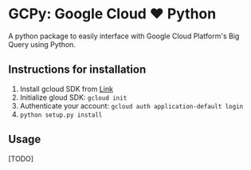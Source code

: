 # GCPy: Google Cloud ♥ Python 

A python package to easily interface with Google Cloud Platform's Big Query using Python.

## Instructions for installation
1. Install gcloud SDK from [Link](https://cloud.google.com/sdk/docs/install)
2. Initialize gloud SDK: `gcloud init`
3. Authenticate your account: `gcloud auth application-default login`
4. `python setup.py install`

## Usage
[TODO]

